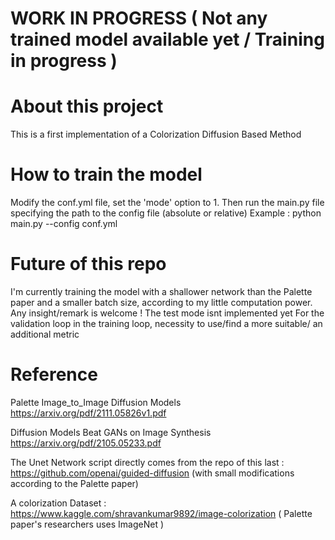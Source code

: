 # WORK IN PROGRESS ( Not any trained model available yet / Training in progress )


# About this project 
This is a first implementation of a Colorization Diffusion Based Method

# How to train the model
Modify the conf.yml file, set the 'mode' option to 1. Then run the main.py file specifying the path to the config file  (absolute or relative)
Example : python main.py --config conf.yml

# Future of this repo
I'm currently training the model with a shallower network than the Palette paper and a smaller batch size, according to my little computation power. Any insight/remark is welcome ! 
The test mode isnt implemented yet
For the validation loop in the training loop, necessity to use/find a more suitable/ an additional metric

# Reference
Palette Image_to_Image Diffusion Models https://arxiv.org/pdf/2111.05826v1.pdf

Diffusion Models Beat GANs on Image Synthesis https://arxiv.org/pdf/2105.05233.pdf 

The Unet Network script directly comes from the repo of this last : https://github.com/openai/guided-diffusion (with small modifications according to the Palette paper)

A colorization Dataset : https://www.kaggle.com/shravankumar9892/image-colorization ( Palette paper's researchers uses ImageNet )
